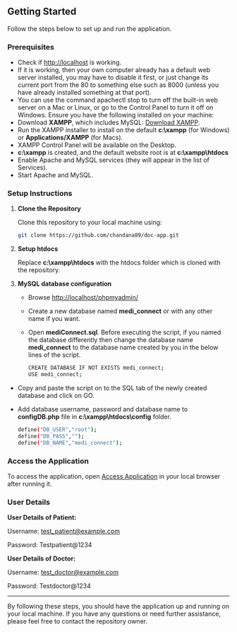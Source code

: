 ## Getting Started

Follow the steps below to set up and run the application.

### Prerequisites

- Check if [http://localhost](http://localhost) is working.
- If it is working, then your own computer already has a default web server installed, you may have to disable it first, or just change its current port from the 80 to something else such as 8000 (unless you have already installed something at that port).
- You can use the command apachectl stop to turn off the built-in web server on a Mac or Linux, or go to the Control Panel to turn it off on Windows.
Ensure you have the following installed on your machine:
- Download **XAMPP**, which includes MySQL: [Download XAMPP](https://www.apachefriends.org/index.html).
- Run the XAMPP installer to install on the default **c:\xampp** (for Windows) or **Applications/XAMPP** (for Macs).
- XAMPP Control Panel will be available on the Desktop.
- **c:\xampp** is created, and the default website root is at **c:\xampp\htdocs**
- Enable Apache and MySQL services (they will appear in the list of Services). 
- Start Apache and MySQL.

### Setup Instructions

1. **Clone the Repository**

   Clone this repository to your local machine using:

   ```bash
   git clone https://github.com/chandana89/doc-app.git
   ```
2. **Setup htdocs**
   
   Replace **c:\xampp\htdocs** with the htdocs folder which is cloned with the repository.
   
2. **MySQL database configuration**
   - Browse [http://localhost/phpmyadmin/](http://localhost/phpmyadmin/)
   - Create a new database named **medi_connect** or with any other name if you want.
   - Open **mediConnect.sql**. Before executing the script, if you named the database differently then change the database name **medi_connect** to the database name created by you in the below lines of the script. 
      
      ```bash
      CREATE DATABASE IF NOT EXISTS medi_connect; 
      USE medi_connect; 
      ```
  - Copy and paste the script on to the SQL tab of the newly created database and click on GO. 
  - Add database username, password and database name to **configDB.php** file in **c:\xampp\htdocs\config** folder.
    
     ```bash
     define("DB_USER","root");
     define("DB_PASS","");
     define("DB_NAME","medi_connect");
      ```
  
### Access the Application

To access the application, open [Access Application](http://localhost) in your local browser after running it.

### User Details

**User Details of Patient:**

Username: test_patient@example.com

Password: Testpatient@1234

**User Details of Doctor:**

Username: test_doctor@example.com

Password: Testdoctor@1234

---

By following these steps, you should have the application up and running on your local machine. If you have any questions or need further assistance, please feel free to contact the repository owner.
